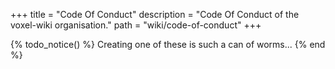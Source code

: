 +++
title = "Code Of Conduct"
description = "Code Of Conduct of the voxel-wiki organisation."
path = "wiki/code-of-conduct"
+++

{% todo_notice() %} Creating one of these is such a can of worms... {% end %}
